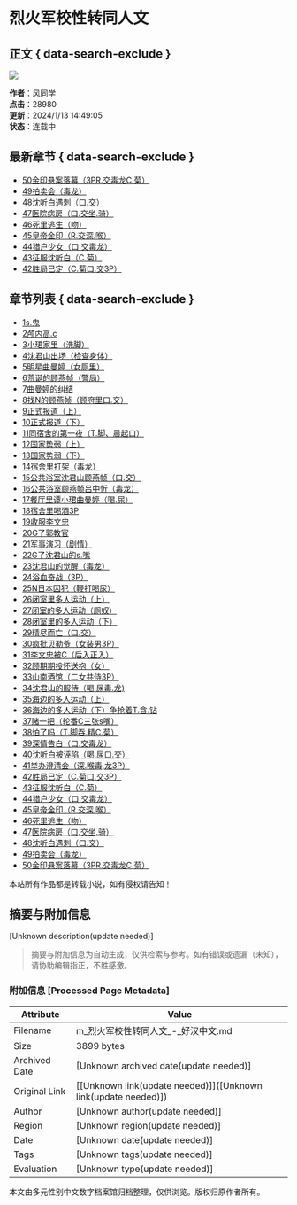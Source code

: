 # 烈火军校性转同人文

## 正文 { data-search-exclude }


![](/img/oqgi.jpg)

**作者**：风同学  
**点击**：28980  
**更新**：2024/1/13 14:49:05  
**状态**：连载中  

## 最新章节   { data-search-exclude }
- [50金印悬案落幕（3PR.交毒龙C.菊）](/read_oqgi/vs6x3.html)  
- [49拍卖会（毒龙）](/read_oqgi/vs3k3.html)  
- [48沈听白遇刺（口.交）](/read_oqgi/vs1f5.html)  
- [47医院病房（口.交坐.骑）](/read_oqgi/vr3hh.html)  
- [46死里逃生（吻）](/read_oqgi/vr1l8.html)  
- [45皇帝金印（R.交深.喉）](/read_oqgi/vr0pe.html)  
- [44猎户少女（口.交毒龙）](/read_oqgi/vr0pd.html)  
- [43征服沈听白（C.菊）](/read_oqgi/vrvy3.html)  
- [42胜局已定（C.菊口.交3P）](/read_oqgi/vrtpf.html)  

## 章节列表   { data-search-exclude }
- [1s.鬼](/read_oqgi/ukf7o.html)  
- [2颅内高.c](/read_oqgi/ukf7p.html)  
- [3小珺家里（洗脚）](/read_oqgi/ukf7q.html)  
- [4沈君山出场（检查身体）](/read_oqgi/ukf7r.html)  
- [5明星曲曼婷（女厕里）](/read_oqgi/ukf7s.html)  
- [6荒诞的顾燕帧（警局）](/read_oqgi/ukf7t.html)  
- [7曲曼婷的纠结](/read_oqgi/ukf7u.html)  
- [8找N的顾燕帧（顾府里口.交）](/read_oqgi/ukf7v.html)  
- [9正式报道（上）](/read_oqgi/ukf7w.html)  
- [10正式报道（下）](/read_oqgi/ukf7x.html)  
- [11同宿舍的第一夜（T.脚、晨起口）](/read_oqgi/ukh25.html)  
- [12国家势弱（上）](/read_oqgi/ulit4.html)  
- [13国家势弱（下）](/read_oqgi/ulit6.html)  
- [14宿舍里打架（毒龙）](/read_oqgi/ulit8.html)  
- [15公共浴室沈君山顾燕帧（口.交）](/read_oqgi/vmvm0.html)  
- [16公共浴室顾燕帧吕中忻（毒龙）](/read_oqgi/vmwx0.html)  
- [17餐厅里谭小珺曲曼婷（喝.尿）](/read_oqgi/vmc9b.html)  
- [18宿舍里喝酒3P](/read_oqgi/vmc9c.html)  
- [19收服李文忠](/read_oqgi/vnnyf.html)  
- [20G了郭教官](/read_oqgi/vno99.html)  
- [21军事演习（剧情）](/read_oqgi/vnqv0.html)  
- [22G了沈君山的s.嘴](/read_oqgi/vn2mc.html)  
- [23沈君山的觉醒（毒龙）](/read_oqgi/vpuwu.html)  
- [24浴血奋战（3P）](/read_oqgi/vpvuu.html)  
- [25N日本囚犯（鞭打喝尿）](/read_oqgi/vpy6c.html)  
- [26闭室里多人运动（上）](/read_oqgi/vp2xk.html)  
- [27闭室的多人运动（厕奴）](/read_oqgi/vp7l7.html)  
- [28闭室里的多人运动（下）](/read_oqgi/vpae9.html)  
- [29精尽而亡（口.交）](/read_oqgi/vpaea.html)  
- [30疯批贝勒爷（女装男3P）](/read_oqgi/vqqf3.html)  
- [31李文忠被C（后入正入）](/read_oqgi/vqxm5.html)  
- [32顾期期投怀送抱（女）](/read_oqgi/vqxm6.html)  
- [33山南酒馆（二女共侍3P）](/read_oqgi/vq3r2.html)  
- [34沈君山的服侍（喝.尿毒.龙)](/read_oqgi/vq3r3.html)  
- [35海边的多人运动（上）](/read_oqgi/vqbc9.html)  
- [36海边的多人运动（下）争抢着T.含.钻](/read_oqgi/vqbca.html)  
- [37赌一把（轮番C三张s嘴）](/read_oqgi/vqhaf.html)  
- [38怕了吗（T.脚吞.精C.菊）](/read_oqgi/vqhag.html)  
- [39深情告白（口.交毒龙）](/read_oqgi/vrm6h.html)  
- [40沈听白被诬陷（喝,尿口.交）](/read_oqgi/vrm6i.html)  
- [41举办澄清会（深.喉毒,龙3P）](/read_oqgi/vrqil.html)  
- [42胜局已定（C.菊口.交3P）](/read_oqgi/vrtpf.html)  
- [43征服沈听白（C.菊）](/read_oqgi/vrvy3.html)  
- [44猎户少女（口.交毒龙）](/read_oqgi/vr0pd.html)  
- [45皇帝金印（R.交深.喉）](/read_oqgi/vr0pe.html)  
- [46死里逃生（吻）](/read_oqgi/vr1l8.html)  
- [47医院病房（口.交坐.骑）](/read_oqgi/vr3hh.html)  
- [48沈听白遇刺（口.交）](/read_oqgi/vs1f5.html)  
- [49拍卖会（毒龙）](/read_oqgi/vs3k3.html)  
- [50金印悬案落幕（3PR.交毒龙C.菊）](/read_oqgi/vs6x3.html)  

本站所有作品都是转载小说，如有侵权请告知！
<!-- tcd_original_link https://m.china-yantai.net/info_oqgi/ -->


## 摘要与附加信息

<!-- tcd_abstract -->
[Unknown description(update needed)]
<!-- tcd_abstract_end -->

> 摘要与附加信息为自动生成，仅供检索与参考。如有错误或遗漏（未知），请协助编辑指正，不胜感激。

### 附加信息 [Processed Page Metadata]

| Attribute       | Value                                  |
|-----------------|----------------------------------------|
| Filename        | m_烈火军校性转同人文_-_好汉中文.md                             |
| Size            | 3899 bytes                           |
| Archived Date   | [Unknown archived date(update needed)]                             |
| Original Link   | [[Unknown link(update needed)]]([Unknown link(update needed)])                       |
| Author          | [Unknown author(update needed)]                               |
| Region          | [Unknown region(update needed)]                               |
| Date            | [Unknown date(update needed)]                                 |
| Tags            | [Unknown tags(update needed)]                                 |
| Evaluation            | [Unknown type(update needed)]                                 |
<!-- tcd_table_end -->

本文由多元性别中文数字档案馆归档整理，仅供浏览。版权归原作者所有。
